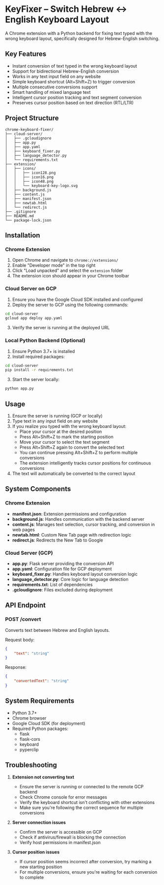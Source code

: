 # KeyFixer – Switch Hebrew ↔ English Keyboard Layout

A Chrome extension with a Python backend for fixing text typed with the wrong keyboard layout, specifically designed for Hebrew-English switching.

## Key Features

- Instant conversion of text typed in the wrong keyboard layout
- Support for bidirectional Hebrew-English conversion
- Works in any text input field on any website
- Simple keyboard shortcut (Alt+Shift+Z) to trigger conversion
- Multiple consecutive conversions support
- Smart handling of mixed language text
- Intelligent cursor position tracking and text segment conversion
- Preserves cursor position based on text direction (RTL/LTR)

## Project Structure

```
chrome-keyboard-fixer/
├── cloud-server/
│   ├── .gcloudignore
│   ├── app.py
│   ├── app.yaml
│   ├── keyboard_fixer.py
│   ├── language_detector.py
│   └── requirements.txt
├── extension/
│   ├── icons/
│   │   ├── icon128.png
│   │   ├── icon16.png
│   │   ├── icon48.png
│   │   └── keyboard-key-logo.svg
│   ├── background.js
│   ├── content.js
│   ├── manifest.json
│   ├── newtab.html
│   └── redirect.js
├── .gitignore
├── README.md
└── package-lock.json
```

## Installation

### Chrome Extension

1. Open Chrome and navigate to `chrome://extensions/`
2. Enable "Developer mode" in the top right
3. Click "Load unpacked" and select the `extension` folder
4. The extension icon should appear in your Chrome toolbar

### Cloud Server on GCP

1. Ensure you have the Google Cloud SDK installed and configured
2. Deploy the server to GCP using the following commands:
```bash
cd cloud-server
gcloud app deploy app.yaml
```
3. Verify the server is running at the deployed URL

### Local Python Backend (Optional)

1. Ensure Python 3.7+ is installed
2. Install required packages:
```bash
cd cloud-server
pip install -r requirements.txt
```
3. Start the server locally:
```bash
python app.py
```

## Usage

1. Ensure the server is running (GCP or locally)
2. Type text in any input field on any website
3. If you realize you typed with the wrong keyboard layout:
   - Place your cursor at the desired position
   - Press Alt+Shift+Z to mark the starting position
   - Move your cursor to select the text segment
   - Press Alt+Shift+Z again to convert the selected text
   - You can continue pressing Alt+Shift+Z to perform multiple conversions
   - The extension intelligently tracks cursor positions for continuous conversions
4. The text will automatically be converted to the correct layout

## System Components

### Chrome Extension

- **manifest.json**: Extension permissions and configuration
- **background.js**: Handles communication with the backend server
- **content.js**: Manages text selection, cursor tracking, and conversion in web pages
- **newtab.html**: Custom New Tab page with redirection logic
- **redirect.js**: Redirects the New Tab to Google

### Cloud Server (GCP)

- **app.py**: Flask server providing the conversion API
- **app.yaml**: Configuration file for GCP deployment
- **keyboard_fixer.py**: Handles keyboard layout conversion logic
- **language_detector.py**: Core logic for language detection
- **requirements.txt**: List of dependencies
- **.gcloudignore**: Files excluded during deployment

## API Endpoint

### POST /convert

Converts text between Hebrew and English layouts.

Request body:
```json
{
    "text": "string"
}
```

Response:
```json
{
    "convertedText": "string"
}
```

## System Requirements

- Python 3.7+
- Chrome browser
- Google Cloud SDK (for deployment)
- Required Python packages:
  - flask
  - flask-cors
  - keyboard
  - pyperclip

## Troubleshooting

1. **Extension not converting text**
   - Ensure the server is running or connected to the remote GCP backend
   - Check Chrome console for error messages
   - Verify the keyboard shortcut isn't conflicting with other extensions
   - Make sure you're following the correct sequence for multiple conversions

2. **Server connection issues**
   - Confirm the server is accessible on GCP
   - Check if antivirus/firewall is blocking the connection
   - Verify host permissions in manifest.json

3. **Cursor position issues**
   - If cursor position seems incorrect after conversion, try marking a new starting position
   - For multiple conversions, ensure you're waiting for each conversion to complete